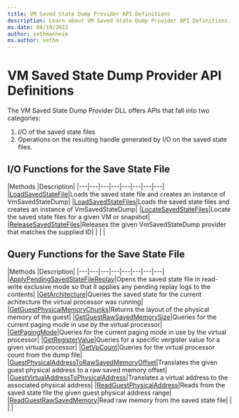 ```yaml
---
title: VM Saved State Dump Provider API Definitions
description: Learn about VM Saved State Dump Provider API Definitions.
ms.date: 04/19/2022
author: sethmanheim
ms.author: sethm
---
```


# VM Saved State Dump Provider API Definitions

The VM Saved State Dump Provider DLL offers APIs that fall into two categories: 
1. I/O of the saved state files
2. Operations on the resulting handle generated by I/O on the saved state files.

## I/O Functions for the Save State File

|Methods   |Description|
|---|---|---|---|---|---|---|---|
|[LoadSavedStateFile](./LoadSavedStateFile.md)|Loads the saved state file and creates an instance of VmSavedStateDump|
|[LoadSavedStateFiles](./LoadSavedStateFiles.md)|Loads the saved state files and creates an instance of VmSavedStateDump|
|[LocateSavedStateFiles](./LocateSavedStateFiles.md)|Locate the saved state files for a given VM or snapshot|
|[ReleaseSavedStateFiles](./ReleaseSavedStateFiles.md)|Releases the given VmSavedStateDump provider that matches the supplied ID|
|   |   |

## Query Functions for the Save State File

|Methods   |Description|
|---|---|---|---|---|---|---|---|
|[ApplyPendingSavedStateFileReplay](./ApplyPendingSavedStateFileReplayLog.md)|Opens the saved state file in read-write exclusive mode so that it applies any pending replay logs to the contents|
|[GetArchitecture](./GetArchitecture.md)|Queries the saved state for the current achitecture the virtual processor was running|
|[GetGuestPhysicalMemoryChunks](./GetGuestPhysicalMemoryChunks.md)|Returns the layout of the physical memory of the guest|
|[GetGuestRawSavedMemorySize](./GetGuestRawSavedMemorySize.md)|Queries for the current paging mode in use by the virtual processor|
|[GetPagingMode](./GetPagingMode.md)|Queries for the current paging mode in use by the virtual processor|
|[GetRegisterValue](./GetRegisterValue.md)|Queries for a specific vergister value for a given virtual processor|
|[GetVpCount](./GetVpCount.md)|Queries for the virtual processor count from the dump file|
|[GuestPhysicalAddressToRawSavedMemoryOffset](./GuestPhysicalAddressToRawSavedMemoryOffset.md)|Translates the given guest physical address to a raw saved memory offset|
|[GuestVirtualAddressToPhysicalAddress](./GuestVirtualAddressToPhysicalAddress.md)|Translates a virtual address to the associated physical address|
|[ReadGuestPhysicalAddress](./ReadGuestPhysicalAddress.md)|Reads from the saved state file the given guest physical address range|
|[ReadGuestRawSavedMemory](./ReadGuestRawSavedMemory.md)|Read raw memory from the saved state file|
|   |   |
